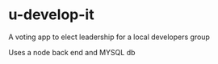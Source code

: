 # u-develop-it
A voting app to elect leadership for a local developers group

Uses a node back end and MYSQL db
